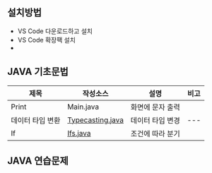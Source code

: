## 설치방법
- VS Code 다운로드하고 설치
- VS Code 확장팩 설치
- []()
## JAVA 기초문법
| 제목 | 작성소스 | 설명 | 비고 |
| --- | --- | --- | --- |
| Print | Main.java | 화면에 문자 출력 |  |
|데이터 타입 변환 | [Typecasting.java](https://yebinkim98.github.io/study_javas/src/TypeCating.java) | 데이터 타입 변경 | --- |
| If | [Ifs.java](./src/Ifs.java) | 조건에 따라 분기 |  |

## JAVA 연습문제
